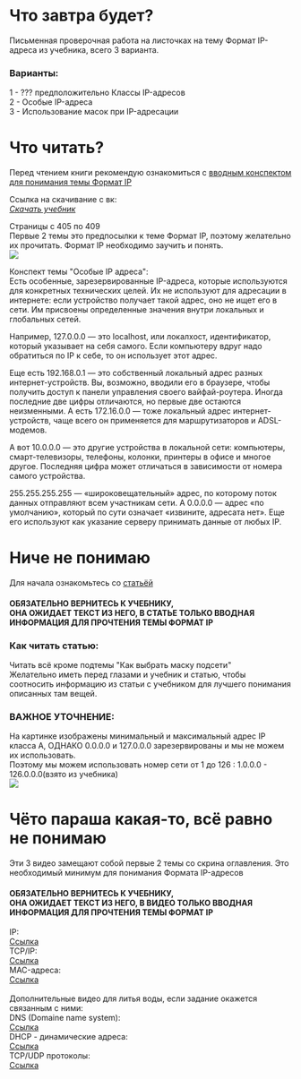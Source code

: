 # Что завтра будет?
Письменная проверочная работа на листочках на тему Формат IP-адреса из учебника, всего 3 варианта.  
<h3>Варианты:</h3>
1 - ??? предположительно Классы IP-адресов  <br/>
2 - Особые IP-адреса  <br/>
3 - Использование масок при IP-адресации  <br/>

# Что читать?
Перед чтением книги рекомендую ознакомиться с <a href="https://vk.com/doc469110391_654537512?hash=Ix9wo57p6rEnNi4wEpSlUEhlH7RfKw1NXLvF5ZuCK1w&dl=yfcVU90DHKjVxwKzsaVZx3HiDInaAyepUOfcHv5Z5vo">вводным конспектом для понимания темы Формат IP</a>

Ссылка на скачивание с вк:  <br/>
<a href="https://vk.com/doc320247948_657002202?hash=sCsTegnZil9tZwczq6ZGbKrPnCN34ZhBOuZuifKXFw0&dl=mTqxkoPLEKSwXxy4vltVpJTwDUMNlAM9OMAogzBLRwg">*Скачать учебник*</a>  <br/>

Страницы с 405 по 409  
Первые 2 темы это предпосылки к теме Формат IP, поэтому желательно их прочитать. Формат IP необходимо заучить и понять.  <br/>
<img src="https://user-images.githubusercontent.com/101831135/225669793-795afe4d-43d7-4a5d-8827-48ad6ed1ad3c.png" />

Конспект темы "Особые IP адреса":<br/>
Есть особенные, зарезервированные IP-адреса, которые используются для конкретных технических целей. Их не используют для адресации в интернете: если устройство получает такой адрес, оно не ищет его в сети. Им присвоены определенные значения внутри локальных и глобальных сетей.<br/>

Например, 127.0.0.0 — это localhost, или локалхост, идентификатор, который указывает на себя самого. Если компьютеру вдруг надо обратиться по IP к себе, то он использует этот адрес.<br/>

Еще есть 192.168.0.1 — это собственный локальный адрес разных интернет-устройств. Вы, возможно, вводили его в браузере, чтобы получить доступ к панели управления своего вайфай-роутера. Иногда последние две цифры отличаются, но первые две остаются неизменными. А есть 172.16.0.0 — тоже локальный адрес интернет-устройств, чаще всего он применяется для маршрутизаторов и ADSL-модемов.<br/>

А вот 10.0.0.0 — это другие устройства в локальной сети: компьютеры, смарт-телевизоры, телефоны, колонки, принтеры в офисе и многое другое. Последняя цифра может отличаться в зависимости от номера самого устройства.<br/>

255.255.255.255 — «широковещательный» адрес, по которому поток данных отправляют всем участникам сети. А 0.0.0.0 — адрес «по умолчанию», который по сути означает «извините, адресата нет». Еще его используют как указание серверу принимать данные от любых IP.<br/>
# Ниче не понимаю
Для начала ознакомьтесь со <a href="https://skillbox.ru/media/code/chto-takoe-ipadres-i-maska-podseti-i-zachem-oni-nuzhny/">статьёй</a>  <br/>
<h4>ОБЯЗАТЕЛЬНО ВЕРНИТЕСЬ К УЧЕБНИКУ,<br/> ОНА ОЖИДАЕТ ТЕКСТ ИЗ НЕГО, В СТАТЬЕ ТОЛЬКО ВВОДНАЯ ИНФОРМАЦИЯ ДЛЯ ПРОЧТЕНИЯ ТЕМЫ ФОРМАТ IP</h4>

<h3>Как читать статью:</h3>
Читать всё кроме подтемы "Как выбрать маску подсети"  <br/>
Желательно иметь перед глазами и учебник и статью, чтобы соотносить информацию из статьи с учебником для лучшего понимания описанных там вещей.  <br/>

<h3>ВАЖНОЕ УТОЧНЕНИЕ:</h3>
На картинке изображены минимальный и максимальный адрес IP класса A, ОДНАКО 0.0.0.0 и 127.0.0.0 зарезервированы и мы не можем их использовать.<br/>Поэтому мы можем использовать номер сети от 1 до 126 : 1.0.0.0 - 126.0.0.0(взято из учебника)<br/>
<img src="https://user-images.githubusercontent.com/101831135/225680281-bea2c0ec-40b8-4e71-8597-b32c12204aba.png">

# Чёто параша какая-то, всё равно не понимаю
Эти 3 видео замещают собой первые 2 темы со скрина оглавления. Это необходимый минимум для понимания Формата IP-адресов  
<h4>ОБЯЗАТЕЛЬНО ВЕРНИТЕСЬ К УЧЕБНИКУ,<br/> ОНА ОЖИДАЕТ ТЕКСТ ИЗ НЕГО, В ВИДЕО ТОЛЬКО ВВОДНАЯ ИНФОРМАЦИЯ ДЛЯ ПРОЧТЕНИЯ ТЕМЫ ФОРМАТ IP</h4>
IP:  <br/>
<a href="https://www.youtube.com/watch?v=6tFGoiok0u8">Ссылка</a>  <br/>
TCP/IP:  <br/>
<a href="https://www.youtube.com/watch?v=2I1HnSN1H9o&t=179s">Ссылка</a>  <br/>
MAC-адреса:  <br/>
<a href="https://www.youtube.com/watch?v=C3Ma_QH_-_o">Ссылка</a>  <br/>
  <br/>
Дополнительные видео для литья воды, если задание окажется связанным с ними:  <br/>
DNS (Domaine name system):  <br/>
<a href="https://www.youtube.com/watch?v=t2NMbSarXC4">Ссылка</a>  <br/>
DHCP - динамические адреса:  <br/>
<a href="https://www.youtube.com/watch?v=XPRYaGCkXJ8">Ссылка</a>  <br/>
TCP/UDP протоколы:  <br/>
<a href="https://www.youtube.com/watch?v=yMSJKBQINAc">Ссылка</a>  <br/>
